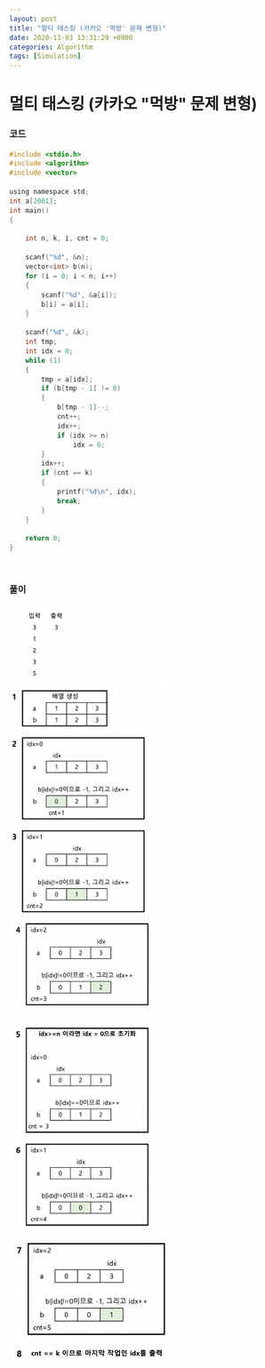 ```yaml
---
layout: post
title: "멀티 태스킹 (카카오 '먹방' 문제 변형)"
date: 2020-11-03 13:31:29 +0900
categories: Algorithm
tags: [Simulation]
---
```


# 멀티 태스킹 (카카오 "먹방" 문제 변형)

### 코드

```c
#include <stdio.h>
#include <algorithm>
#include <vector>

using namespace std;
int a[2001];
int main()
{

    int n, k, i, cnt = 0;

    scanf("%d", &n);
    vector<int> b(n);
    for (i = 0; i < n; i++)
    {
        scanf("%d", &a[i]);
        b[i] = a[i];
    }

    scanf("%d", &k);
    int tmp;
    int idx = 0;
    while (1)
    {
        tmp = a[idx];
        if (b[tmp - 1] != 0)
        {
            b[tmp - 1]--;
            cnt++;
            idx++;
            if (idx >= n)
                idx = 0;
        }
        idx++;
        if (cnt == k)
        {
            printf("%d\n", idx);
            break;
        }
    }

    return 0;
}

```

<br/>

### 풀이

<img src="/assets/images/46-1.png" style="zoom:55%;"  />
<br/>
<img src="/assets/images/46-2.png" style="zoom:55%;"  />
<br/>
<img src="/assets/images/46-3.png" style="zoom:55%;"  />
